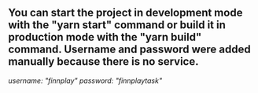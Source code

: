 ## You can start the project in development mode with the "yarn start" command or build it in production mode with the "yarn build" command. Username and password were added manually because there is no service.

*username: "finnplay"*
*password: "finnplaytask"*